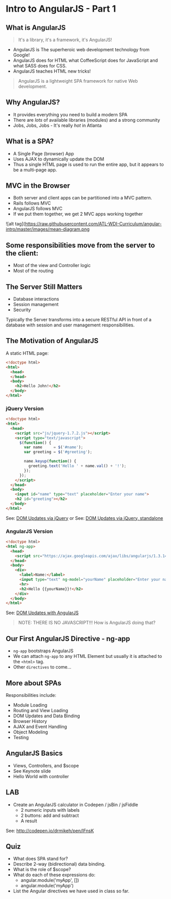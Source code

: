 # Intro to AngularJS - Part 1

## What is AngularJS

> It's a library, it's a framework, it's AngularJS!

* AngularJS is The superheroic web development technology from Google!
* AngularJS does for HTML what CoffeeScript does for JavaScript and what SASS does for CSS.
* AngularJS teaches HTML new tricks!

> AngularJS is a lightweight SPA framework for native Web development.

## Why AngularJS?
* It provides everything you need to build a modern SPA
* There are *lots* of available libraries (modules) and a strong community
* Jobs, Jobs, Jobs - It's really *hot* in Atlanta

## What is a SPA?

* A Single Page (browser) App
* Uses AJAX to dynamically update the DOM
* Thus a single HTML page is used to run the entire app, but it appears to be a multi-page app.

## MVC in the Browser

* Both server and client apps can be partitioned into a MVC pattern.
* Rails follows MVC
* AngularJS follows MVC
* If we put them together, we get 2 MVC apps working together

![alt tag](https://raw.githubusercontent.com/ATL-WDI-Curriculum/angular-intro/master/images/mean-diagram.png

## Some responsibilities move from the server to the client:

* Most of the view and Controller logic
* Most of the routing

## The Server Still Matters

* Database interactions
* Session management
* Security

Typically the Server transforms into a secure RESTful API in front of a database
with session and user management responsibilities.

## The Motivation of AngularJS

A static HTML page:

```html
<!doctype html>
<html>
  <head>
  </head>
  <body>
    <h2>Hello John!</h2>
  </body>
</html>
```

### jQuery Version

```html
<!doctype html>
<html>
  <head>
    <script src="js/jquery-1.7.2.js"></script>
    <script type="text/javascript">
      $(function() {
        var name     = $('#name');
        var greeting = $('#greeting');

        name.keyup(function() {
          greeting.text('Hello ' + name.val() + '!');
        });
      });
    </script>
  </head>
  <body>
    <input id="name" type="text" placeholder="Enter your name">
    <h2 id="greeting"></h2>
  </body>
</html>
```

See: [DOM Updates via jQuery](http://codepen.io/drmikeh/pen/jEKRMj)
or
See: [DOM Updates via jQuery, standalone](http://codepen.io/drmikeh/pen/uhxng)

### AngularJS Version

```html
<!doctype html>
<html ng-app>
  <head>
    <script src="https://ajax.googleapis.com/ajax/libs/angularjs/1.3.14/angular.min.js"></script>
  </head>
  <body>
    <div>
      <label>Name:</label>
      <input type="text" ng-model="yourName" placeholder="Enter your name">
      <hr>
      <h2>Hello {{yourName}}!</h2>
    </div>
  </body>
</html>
```

See: [DOM Updates with AngularJS](http://codepen.io/drmikeh/pen/emKogJ)

> NOTE: THERE IS NO JAVASCRIPT!!!
> How is AngularJS doing that?


## Our First AngularJS Directive - ng-app

* `ng-app` bootstraps AngularJS
* We can attach `ng-app` to any HTML Element but usually it is attached to the `<html>` tag.
* Other `directives` to come...


## More about SPAs

Responsibilities include:

* Module Loading
* Routing and View Loading
* DOM Updates and Data Binding
* Browser History
* AJAX and Event Handling
* Object Modeling
* Testing

## AngularJS Basics

* Views, Controllers, and $scope
* See Keynote slide
* Hello World with controller

## LAB

* Create an AngularJS calculator in Codepen / jsBin / jsFiddle
  - 2 numeric inputs with labels
  - 2 buttons: add and subtract
  - A result

See: http://codepen.io/drmikeh/pen/lFnsK


## Quiz

* What does SPA stand for?
* Describe 2-way (bidirectional) data binding.
* What is the role of $scope?
* What do each of these expressions do:
  - angular.module('myApp', [])
  - angular.module('myApp')
* List the Angular directives we have used in class so far.

